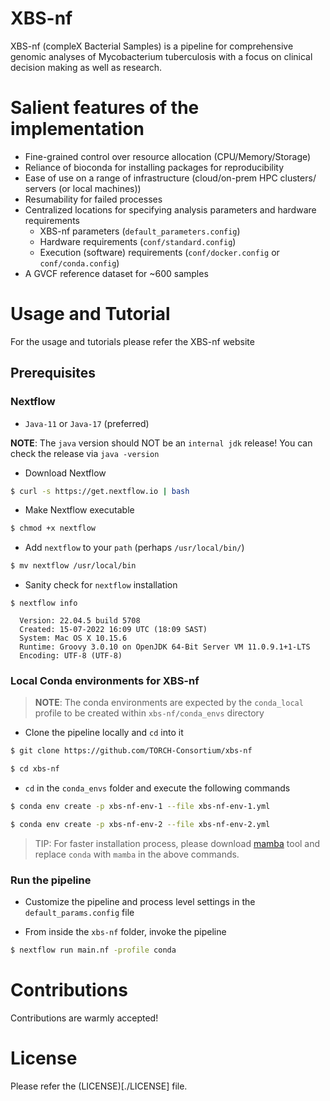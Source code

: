 # XBS-nf

XBS-nf (compleX Bacterial Samples) is a pipeline for comprehensive genomic analyses of Mycobacterium tuberculosis with a focus on clinical decision making as well as research.

# Salient features of the implementation

- Fine-grained control over resource allocation (CPU/Memory/Storage)
- Reliance of bioconda for installing packages for reproducibility
- Ease of use on a range of infrastructure (cloud/on-prem HPC clusters/ servers (or local machines))
- Resumability for failed processes
- Centralized locations for specifying analysis parameters and hardware requirements
  - XBS-nf parameters (`default_parameters.config`)
  - Hardware requirements (`conf/standard.config`)
  - Execution (software) requirements (`conf/docker.config` or `conf/conda.config`)
- A GVCF reference dataset for ~600 samples

# Usage and Tutorial

For the usage and tutorials please refer the XBS-nf website

## Prerequisites

### Nextflow

- `Java-11` or `Java-17` (preferred)

**NOTE**: The `java` version should NOT be an `internal jdk` release! You can check the release via `java -version`

- Download Nextflow

```bash
$ curl -s https://get.nextflow.io | bash
```

- Make Nextflow executable

```sh
$ chmod +x nextflow
```

- Add `nextflow` to your `path` (perhaps `/usr/local/bin/`)

```sh
$ mv nextflow /usr/local/bin

```

- Sanity check for `nextflow` installation

```console
$ nextflow info

  Version: 22.04.5 build 5708
  Created: 15-07-2022 16:09 UTC (18:09 SAST)
  System: Mac OS X 10.15.6
  Runtime: Groovy 3.0.10 on OpenJDK 64-Bit Server VM 11.0.9.1+1-LTS
  Encoding: UTF-8 (UTF-8)

```

### Local Conda environments for XBS-nf

> **NOTE**: The conda environments are expected by the `conda_local` profile to be created within `xbs-nf/conda_envs` directory

- Clone the pipeline locally and `cd` into it

```sh
$ git clone https://github.com/TORCH-Consortium/xbs-nf

$ cd xbs-nf

```

- `cd` in the `conda_envs` folder and execute the following commands

```sh
$ conda env create -p xbs-nf-env-1 --file xbs-nf-env-1.yml

$ conda env create -p xbs-nf-env-2 --file xbs-nf-env-2.yml
```

> TIP: For faster installation process, please download [mamba](https://github.com/mamba-org/mamba) tool and replace `conda` with `mamba` in the above commands.

### Run the pipeline

- Customize the pipeline and process level settings in the `default_params.config` file

- From inside the `xbs-nf` folder, invoke the pipeline

```sh
$ nextflow run main.nf -profile conda
```

<!-- # Citation -->

<!-- TODO: Update this section and add a citation.cff file -->

# Contributions

Contributions are warmly accepted!

# License

Please refer the (LICENSE)[./LICENSE] file.
